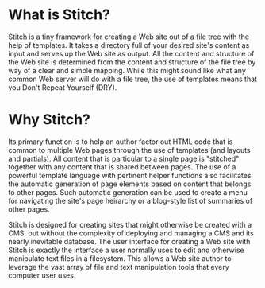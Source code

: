 What is Stitch?
===============

Stitch is a tiny framework for creating a Web site out of a file tree with the
help of templates.  It takes a directory full of your desired site's content as
input and serves up the Web site as output.  All the content and structure of
the Web site is determined from the content and structure of the file tree by
way of a clear and simple mapping.  While this might sound like what any common
Web server will do with a file tree, the use of templates means that you Don't
Repeat Yourself (DRY).

Why Stitch?
===========

Its primary function is to help an author factor out HTML code that is common
to multiple Web pages through the use of templates (and layouts and partials).
All content that is particular to a single page is "stitched" together with any
content that is shared between pages.  The use of a powerful template language
with pertinent helper functions also facilitates the automatic generation of
page elements based on content that belongs to other pages.  Such automatic
generation can be used to create a menu for navigating the site's page
heirarchy or a blog-style list of summaries of other pages.

Stitch is designed for creating sites that might otherwise be created with a
CMS, but without the complexity of deploying and managing a CMS and its nearly
inevitable database.  The user interface for creating a Web site with Stitch is
exactly the interface a user normally uses to edit and otherwise manipulate
text files in a filesystem.  This allows a Web site author to leverage the vast
array of file and text manipulation tools that every computer user uses.
